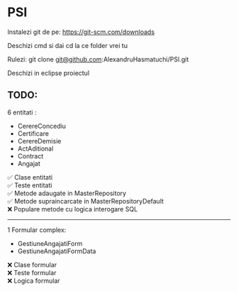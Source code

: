 # PSI

Instalezi git de pe:
https://git-scm.com/downloads

Deschizi cmd si dai cd la ce folder vrei tu

Rulezi:
git clone git@github.com:AlexandruHasmatuchi/PSI.git

Deschizi in eclipse proiectul

TODO:
----------------------------------------------------
6 entitati :
  - CerereConcediu
  - Certificare
  - CerereDemisie
  - ActAditional
  - Contract
  - Angajat
  
✅ Clase entitati  
✅ Teste entitati   
✅ Metode adaugate in MasterRepository   
✅ Metode supraincarcate in MasterRepositoryDefault   
❌ Populare metode cu logica interogare SQL   

----------------------------------------------------
1 Formular complex:
  - GestiuneAngajatiForm  
  - GestiuneAngajatiFormData  

❌ Clase formular  
❌ Teste formular  
❌ Logica formular  
